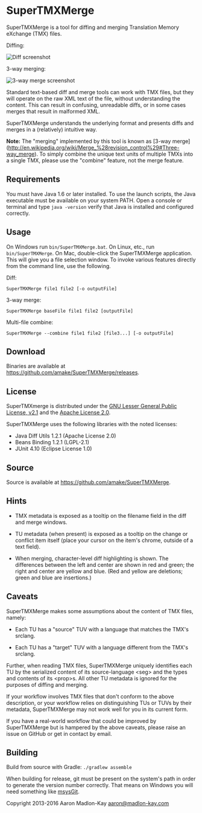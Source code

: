 SuperTMXMerge
=============

SuperTMXMerge is a tool for diffing and merging Translation Memory
eXchange (TMX) files.

Diffing:

![Diff screenshot](https://amake.github.io/SuperTMXMerge/screenshot-diff.png)

3-way merging:

![3-way merge screenshot](https://amake.github.io/SuperTMXMerge/screenshot-merge.png)

Standard text-based diff and merge tools can work with TMX files, but
they will operate on the raw XML text of the file, without
understanding the content. This can result in confusing, unreadable
diffs, or in some cases merges that result in malformed XML.

SuperTMXMerge understands the underlying format and presents diffs and
merges in a (relatively) intuitive way.

**Note:** The "merging" implemented by this tool is known as [3-way
merge]
(http://en.wikipedia.org/wiki/Merge_%28revision_control%29#Three-way_merge).
To simply combine the unique text units of multiple TMXs into a single
TMX, please use the "combine" feature, not the merge feature.

Requirements
------------

You must have Java 1.6 or later installed. To use the launch scripts,
the Java executable must be available on your system PATH. Open a
console or terminal and type `java -version` verify that Java is
installed and configured correctly.

Usage
-----

On Windows run `bin/SuperTMXMerge.bat`. On Linux, etc., run
`bin/SuperTMXMerge`.  On Mac, double-click the SuperTMXMerge
application. This will give you a file selection window. To invoke
various features directly from the command line, use the following.

Diff:

    SuperTMXMerge file1 file2 [-o outputFile]

3-way merge:

    SuperTMXMerge baseFile file1 file2 [outputFile]

Multi-file combine:

    SuperTMXMerge --combine file1 file2 [file3...] [-o outputFile]


Download
--------

Binaries are available at
<https://github.com/amake/SuperTMXMerge/releases>.


License
-------

SuperTMXmerge is distributed under the [GNU Lesser General Public
License, v2.1](http://www.gnu.org/licenses/lgpl-2.1.html) and the
[Apache License 2.0](https://www.apache.org/licenses/LICENSE-2.0).

SuperTMXMerge uses the following libraries with the noted licenses:

- Java Diff Utils 1.2.1 (Apache License 2.0)
- Beans Binding 1.2.1 (LGPL-2.1)
- JUnit 4.10 (Eclipse License 1.0)


Source
------

Source is available at <https://github.com/amake/SuperTMXMerge>.


Hints
-----

- TMX metadata is exposed as a tooltip on the filename field in the
  diff and merge windows.

- TU metadata (when present) is exposed as a tooltip on the change or
  conflict item itself (place your cursor on the item's chrome,
  outside of a text field).

- When merging, character-level diff highlighting is shown. The
  differences between the left and center are shown in red and green;
  the right and center are yellow and blue. (Red and yellow are
  deletions; green and blue are insertions.)


Caveats
-------

SuperTMXMerge makes some assumptions about the content of TMX files,
namely:

- Each TU has a "source" TUV with a language that matches the TMX's
  srclang.

- Each TU has a "target" TUV with a language different from the TMX's
  srclang.

Further, when reading TMX files, SuperTMXMerge uniquely identifies
each TU by the serialized content of its source-language &lt;seg> and
the types and contents of its &lt;prop>s. All other TU metadata is
ignored for the purposes of diffing and merging.

If your workflow involves TMX files that don't conform to the above
description, or your workflow relies on distinguishing TUs or TUVs by
their metadata, SuperTMXMerge may not work well for you in its current
form.

If you have a real-world workflow that could be improved by
SuperTMXMerge but is hampered by the above caveats, please raise an
issue on GitHub or get in contact by email.


Building
--------

Build from source with Gradle: `./gradlew assemble`

When building for release, git must be present on the system's path in
order to generate the version number correctly. That means on Windows
you will need something like [msysGit](http://msysgit.github.io/).

Copyright 2013-2016 Aaron Madlon-Kay <aaron@madlon-kay.com>
